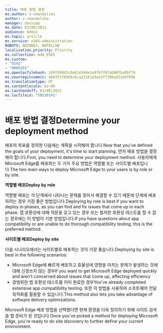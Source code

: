 ```yaml
---
title: 배포 방법 결정
ms.author: v-smandalika
author: v-smandalika
manager: dansimp
ms.date: 03/08/2021
audience: Admin
ms.topic: article
ms.service: o365-administration
ROBOTS: NOINDEX, NOFOLLOW
localization_priority: Priority
ms.collection: Adm_O365
ms.custom:
- "9142"
- "9005291"
ms.openlocfilehash: 149fd99d1c8e62e568e1e8fbff87ab00fba86f76
ms.sourcegitcommit: 4883f1f89d4c6ca23161e9a43ff206ad21d4f09b
ms.translationtype: HT
ms.contentlocale: ko-KR
ms.lasthandoff: 03/08/2021
ms.locfileid: "50530141"
---
```

# <a name="determine-your-deployment-method"></a><span data-ttu-id="f7770-102">배포 방법 결정</span><span class="sxs-lookup"><span data-stu-id="f7770-102">Determine your deployment method</span></span>

<span data-ttu-id="f7770-103">배포의 목표를 정의한 다음에는 계획을 시작해야 합니다.</span><span class="sxs-lookup"><span data-stu-id="f7770-103">Now that you've defined the goals of your deployment, it's time to start planning.</span></span> <span data-ttu-id="f7770-104">먼저 배포 방법을 결정해야 합니다.</span><span class="sxs-lookup"><span data-stu-id="f7770-104">First, you need to determine your deployment method.</span></span> <span data-ttu-id="f7770-105">사용자에게 Microsoft Edge를 배포하는 두 가지 주요 방법은 역할별 또는 사이트별 배포입니다.</span><span class="sxs-lookup"><span data-stu-id="f7770-105">The two main ways to deploy Microsoft Edge to your users is by role or by site.</span></span>

<span data-ttu-id="f7770-106">**역할별 배포**</span><span class="sxs-lookup"><span data-stu-id="f7770-106">**Deploy by role**</span></span>

<span data-ttu-id="f7770-107">역할별 배포는 각 단계에서 나타나는 문제를 찾아서 해결할 수 있기 때문에 단계에 배포하려는 경우 가장 좋은 방법입니다.</span><span class="sxs-lookup"><span data-stu-id="f7770-107">Deploying by role is best if you want to deploy in phases, as you can find and fix issues that come up in each phase.</span></span> <span data-ttu-id="f7770-108">앱 호환성에 대해 의문을 갖고 있는 경우 또는 철저한 호환성 테스트를 할 수 없는 경우에는 이 방법이 기본 방법입니다.</span><span class="sxs-lookup"><span data-stu-id="f7770-108">If you have questions about app compatibility or are unable to do thorough compatibility testing, this is the preferred method.</span></span>

<span data-ttu-id="f7770-109">**사이트별 배포**</span><span class="sxs-lookup"><span data-stu-id="f7770-109">**Deploy by site**</span></span>

<span data-ttu-id="f7770-110">다음 시나리오에서는 사이트별로 배포하는 것이 가장 좋습니다.</span><span class="sxs-lookup"><span data-stu-id="f7770-110">Deploying by site is best in the following scenarios:</span></span>
- <span data-ttu-id="f7770-111">Microsoft Edge에 빠르게 배포하고 효율성에 영향을 미치는 문제가 발생하는 것에 대해 신경쓰지 않는 경우</span><span class="sxs-lookup"><span data-stu-id="f7770-111">If you want to get Microsoft Edge deployed quickly and aren't concerned about issues that come up, affecting efficiency</span></span>
- <span data-ttu-id="f7770-112">광범위한 앱 호환성 테스트를 이미 완료한 경우</span><span class="sxs-lookup"><span data-stu-id="f7770-112">You've already completed extensive app compatibility testing.</span></span> <span data-ttu-id="f7770-113">또한 이 방법을 사용하여 소프트웨어 전달 최적화를 활용할 수 있습니다.</span><span class="sxs-lookup"><span data-stu-id="f7770-113">This method also lets you take advantage of software delivery optimizations.</span></span>

<span data-ttu-id="f7770-114">Microsoft Edge 배포 방법을 선택했다면 현재 환경을 더욱 정의하기 위해 사이트 검색을 할 준비가 된 것입니다.</span><span class="sxs-lookup"><span data-stu-id="f7770-114">Once you've picked a method for deploying Microsoft Edge, you're ready to do site discovery to further define your current environment.</span></span>
